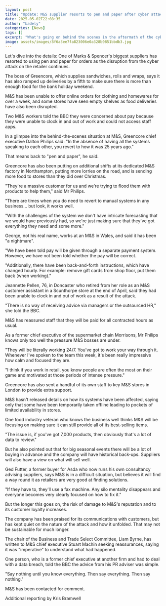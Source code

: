 ```yaml
---
layout: post
title: "Update: M&S supplier resorts to pen and paper after cyber attack"
date: 2025-05-02T22:08:35
author: "badely"
categories: [News]
tags: []
excerpt: "What's going on behind the scenes in the aftermath of the cyber attack on M&amp;S."
image: assets/images/8f6a3ee7fa823006e0a328b0851bbdb3.jpg
---
```


Let's dive into the details: One of Marks & Spencer's biggest suppliers has resorted to using pen and paper for orders as the disruption from the cyber attack on the retailer continues.

The boss of Greencore, which supplies sandwiches, rolls and wraps, says it has also ramped up deliveries by a fifth to make sure there is more than enough food for the bank holiday weekend. 

M&S has been unable to offer online orders for clothing and homewares for over a week, and some stores have seen empty shelves as food deliveries have also been disrupted.

Two M&S workers told the BBC they were concerned about pay because they were unable to clock in and out of work and could not access staff apps.

In a glimpse into the behind-the-scenes situation at M&S, Greencore chief executive Dalton Philips said: "In the absence of having all the systems speaking to each other, you revert to how it was 25 years ago."

That means back to "pen and paper", he said.

Greencore has also been putting on additional shifts at its dedicated M&S factory in Northampton, putting more lorries on the road, and is sending more food to stores than they did over Christmas.

"They're a massive customer for us and we're trying to flood them with products to help them," said Mr Philips.

"There are times when you do need to revert to manual systems in any business... but look, it works well.

"With the challenges of the system we don't have intricate forecasting that we would have previously had, so we're just making sure that they've got everything they need and some more."

George, not his real name, works at an M&S in Wales, and said it has been "a nightmare".

"We have been told pay will be given through a separate payment system. However, we have not been told whether the pay will be correct.

"Additionally, there have been back-and-forth instructions, which have changed hourly. For example: remove gift cards from shop floor, put them back (when working)."

Jeannette Pellen, 76, in Doncaster who retired from her role as an M&S customer assistant in a Scunthorpe store at the end of April, said they had been unable to clock in and out of work as a result of the attack.

"There is no way of receiving advice via managers or the outsourced HR," she told the BBC.

M&S has reassured staff that they will be paid for all contracted hours as usual.

As a former chief executive of the supermarket chain Morrisons, Mr Philips knows only too well the pressure M&S bosses are under.

"They will be literally working 24/7. You've got to work your way through it. Whenever I've spoken to the team this week, it's been really impressive how calm and focused they are.

"I think if you work in retail, you know people are often the most on their game and motivated at those periods of intense pressure."

Greencore has also sent a handful of its own staff to key M&S stores in London to provide extra support.

M&S hasn't released details on how its systems have been affected, saying only that some have been temporarily taken offline leading to pockets of limited availability in stores.

One food industry veteran who knows the business well thinks M&S will be focusing on making sure it can still provide all of its best-selling items.

"The issue is, if you've got 7,000 products, then obviously that's a lot of data to review."

But he also pointed out that for big seasonal events there will be a lot of buying in advance and the company will have historical back-ups. Suppliers will also have a view on what will sell well.

Ged Futter, a former buyer for Asda who now runs his own consultancy advising suppliers, says M&S is in a difficult situation, but believes it will find a way round it as retailers are very good at finding solutions.

"If they have to, they'll use a fax machine. Any silo mentality disappears and everyone becomes very clearly focused on how to fix it."

But the longer this goes on, the risk of damage to M&S's reputation and to its customer loyalty increases.

The company has been praised for its communications with customers, but has kept quiet on the nature of the attack and how it unfolded. That may not be sustainable for much longer.

The chair of the Business and Trade Select Committee, Liam Byrne, has written to M&S chief executive Stuart Machin seeking reassurances, saying it was "imperative" to understand what had happened.

One person, who is a former chief executive at another firm and had to deal with a data breach, told the BBC the advice from his PR adviser was simple.

"Say nothing until you know everything. Then say everything. Then say nothing."

M&S has been contacted for comment. 

Additional reporting by Kris Bramwell 

